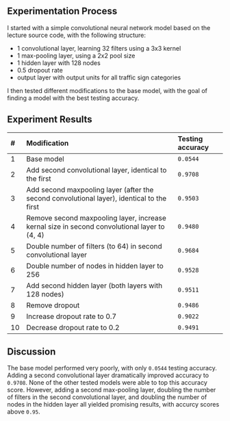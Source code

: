 ## Experimentation Process

I started with a simple convolutional neural network model based on the lecture source code, with the following structure:
- 1 convolutional layer, learning 32 filters using a 3x3 kernel
- 1 max-pooling layer, using a 2x2 pool size
- 1 hidden layer with 128 nodes
- 0.5 dropout rate
- output layer with output units for all traffic sign categories

I then tested different modifications to the base model, with the goal of finding a model with the best testing accuracy.


## Experiment Results

| #  | Modification                                                                                 | Testing accuracy     |
| :--| :------------------------------------------------------------------------------------------- | :------------------- |
| 1  | Base model                                                                                   | `0.0544`             |
| 2  | Add second convolutional layer, identical to the first                                       | `0.9708`             |
| 3  | Add second maxpooling layer (after the second convolutional layer), identical to the first   | `0.9503`             |
| 4  | Remove second maxpooling layer, increase kernal size in second convolutional layer to (4, 4) | `0.9480`             |
| 5  | Double number of filters (to 64) in second convolutional layer                               | `0.9684`             |
| 6  | Double number of nodes in hidden layer to 256                                                | `0.9528`             |
| 7  | Add second hidden layer (both layers with 128 nodes)                                         | `0.9511`             |
| 8  | Remove dropout                                                                               | `0.9486`             |
| 9  | Increase dropout rate to 0.7                                                                 | `0.9022`             |
| 10 | Decrease dropout rate to 0.2                                                                 | `0.9491`             |


## Discussion

The base model performed very poorly, with only `0.0544` testing accuracy. Adding a second convolutional layer dramatically improved accuracy to `0.9708`. None of the other tested models were able to top this accuracy score. However, adding a second max-pooling layer,  doubling the number of filters in the second convolutional layer, and doubling the number of nodes in the hidden layer all yielded promising results, with accurcy scores above `0.95`.
